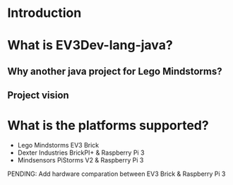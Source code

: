 # Introduction

# What is EV3Dev-lang-java?

## Why another java project for Lego Mindstorms?

## Project vision

# What is the platforms supported?

- Lego Mindstorms EV3 Brick
- Dexter Industries BrickPI+ & Raspberry Pi 3
- Mindsensors PiStorms V2 & Raspberry Pi 3

PENDING: Add hardware comparation between EV3 Brick & Raspberry Pi 3

